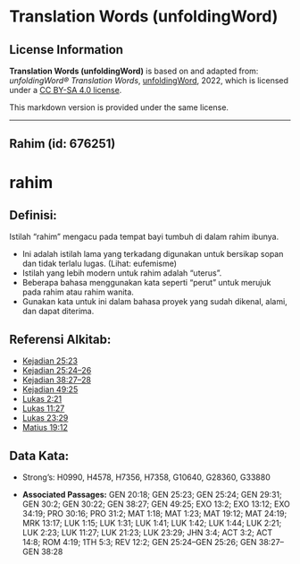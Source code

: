 # Translation Words (unfoldingWord)

## License Information

**Translation Words (unfoldingWord)** is based on and adapted from: _unfoldingWord® Translation Words_, [unfoldingWord](https://unfoldingword.org/utw), 2022, which is licensed under a [CC BY-SA 4.0 license](https://creativecommons.org/licenses/by-sa/4.0/legalcode.en).

This markdown version is provided under the same license.



--------------------------------

## Rahim (id: 676251)

rahim
=====

Definisi:
---------

Istilah “rahim” mengacu pada tempat bayi tumbuh di dalam rahim ibunya.

* Ini adalah istilah lama yang terkadang digunakan untuk bersikap sopan dan tidak terlalu lugas. (Lihat: eufemisme)
* Istilah yang lebih modern untuk rahim adalah “uterus”.
* Beberapa bahasa menggunakan kata seperti “perut” untuk merujuk pada rahim atau rahim wanita.
* Gunakan kata untuk ini dalam bahasa proyek yang sudah dikenal, alami, dan dapat diterima.

Referensi Alkitab:
------------------

* [Kejadian 25:23](https://ref.ly/Gen25:23)
* [Kejadian 25:24–26](https://ref.ly/Gen25:24-Gen25:26)
* [Kejadian 38:27–28](https://ref.ly/Gen38:27-Gen38:28)
* [Kejadian 49:25](https://ref.ly/Gen49:25)
* [Lukas 2:21](https://ref.ly/Luke2:21)
* [Lukas 11:27](https://ref.ly/Luke11:27)
* [Lukas 23:29](https://ref.ly/Luke23:29)
* [Matius 19:12](https://ref.ly/Matt19:12)

Data Kata:
----------

* Strong’s: H0990, H4578, H7356, H7358, G10640, G28360, G33880

* **Associated Passages:** GEN 20:18; GEN 25:23; GEN 25:24; GEN 29:31; GEN 30:2; GEN 30:22; GEN 38:27; GEN 49:25; EXO 13:2; EXO 13:12; EXO 34:19; PRO 30:16; PRO 31:2; MAT 1:18; MAT 1:23; MAT 19:12; MAT 24:19; MRK 13:17; LUK 1:15; LUK 1:31; LUK 1:41; LUK 1:42; LUK 1:44; LUK 2:21; LUK 2:23; LUK 11:27; LUK 21:23; LUK 23:29; JHN 3:4; ACT 3:2; ACT 14:8; ROM 4:19; 1TH 5:3; REV 12:2; GEN 25:24–GEN 25:26; GEN 38:27–GEN 38:28

